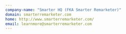 ```yaml
---
company-name: "Smarter HQ (FKA Smarter Remarketer)"
domain: smarterremarketer.com
home: http://www.smarterremarketer.com/
email: learnmore@smarterremarketer.com
---
```




